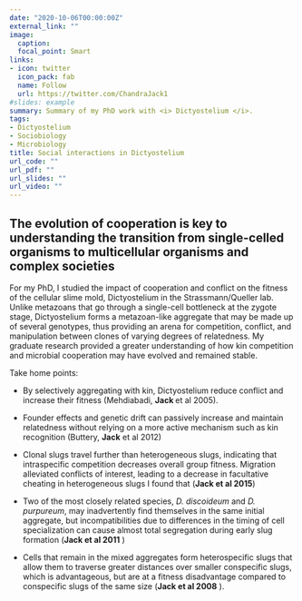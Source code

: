 ```yaml
---
date: "2020-10-06T00:00:00Z"
external_link: ""
image:
  caption: 
  focal_point: Smart
links:
- icon: twitter
  icon_pack: fab
  name: Follow
  url: https://twitter.com/ChandraJack1
#slides: example
summary: Summary of my PhD work with <i> Dictyostelium </i>.
tags:
- Dictyostelium
- Sociobiology
- Microbiology
title: Social interactions in Dictyostelium
url_code: ""
url_pdf: ""
url_slides: ""
url_video: ""
---
```


## The evolution of cooperation is key to understanding the transition from single-celled organisms to multicellular organisms and complex societies 


For my PhD, I studied the impact of cooperation and conflict on the fitness of the cellular slime mold, Dictyostelium in the Strassmann/Queller lab. Unlike metazoans that go through a single-cell bottleneck at the zygote stage, Dictyostelium forms a metazoan-like aggregate that may be made up of several genotypes, thus providing an arena for competition, conflict, and manipulation between clones of varying degrees of relatedness. My graduate research provided a greater understanding of how kin competition and microbial cooperation may have evolved and remained stable.

Take home points:
- By selectively aggregating with kin, Dictyostelium reduce conflict and increase their fitness (Mehdiabadi, <b> Jack </b> et al 2005). 

- Founder effects and genetic drift can passively increase and maintain relatedness without relying on a more active mechanism such as kin recognition (Buttery, <b>Jack</b> et al 2012)

- Clonal slugs travel further than heterogeneous slugs, indicating that intraspecific competition decreases overall group fitness. Migration alleviated conflicts of interest, leading to a decrease in facultative cheating in heterogeneous slugs I found that  (<b>Jack et al 2015</b>)

- Two of the most closely related species, <i>D. discoideum</i> and <i>D. purpureum</i>, may inadvertently find themselves in the same initial aggregate, but incompatibilities due to differences in the timing of cell specialization can cause almost total segregation during early slug formation (<b>Jack et al 2011</b> )

- Cells that remain in the mixed aggregates form heterospecific slugs that allow them to traverse greater distances over smaller conspecific slugs, which is advantageous, but are at a fitness disadvantage compared to conspecific slugs of the same size (<b>Jack et al 2008</b> ).

